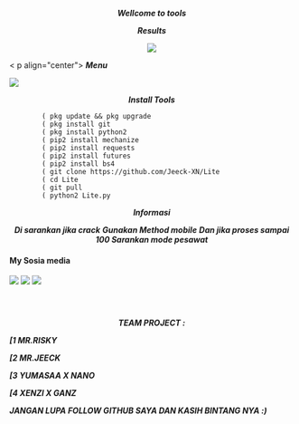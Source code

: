 <p align="center">
<i> <b> Wellcome to tools </b> </i>
</p>
<p align="center">
<i> <b>     Results </b> </i>
</p>
<p align="center">
<img src="https://user-images.githubusercontent.com/87571831/150679103-86bddc7c-4947-426c-b140-6240c3991fba.jpg">
</p>
< p align="center">
<i> <b>           Menu </b> </i>
</p>
<img src="https://user-images.githubusercontent.com/87571831/151690413-b8ce3edc-fd43-4a66-a913-a1bd734402bc.jpg">
<p align="center">
<i> <b>  Install Tools</b> </i>
</p>
           
           
            ( pkg update && pkg upgrade
            ( pkg install git
            ( pkg install python2
            ( pip2 install mechanize
            ( pip2 install requests
            ( pip2 install futures
            ( pip2 install bs4
            ( git clone https://github.com/Jeeck-XN/Lite
            ( cd Lite
            ( git pull
            ( python2 Lite.py
            
<p align="center">
<i> <b>  Informasi</b> </i>
</p>
<p align="center">
<i> <b>  Di sarankan jika crack</b> </i>
<i> <b>  Gunakan Method mobile</b> </i>
<i> <b>  Dan jika proses sampai 100 Sarankan mode pesawat</b> </i>
</p>



####    My Sosia media
[![](https://img.shields.io/badge/Facebook-blue?logo=Facebook&logoColor=blue&labelColor=white)](https://www.facebook.com/jecko.ramadhan.9)
[![](https://img.shields.io/badge/Facebook-blue?logo=Facebook&logoColor=blue&labelColor=white)](https://www.facebook.com/jecko.ramadhan.9)
[![](https://img.shields.io/badge/Whatsapp-CHAT-red?logo=Whatsapp&logoColor=Brightgreen&labelColor=white)](https://wa.me/6281392505882?text=Asalamualaikum+bang) <br><br>
#
  
  
<p align="center">
<i> <b> TEAM PROJECT : </b> </i>
</p
  <p align="center">
<i> <b>               [1 MR.RISKY</b> </i>
</p

  <p align="center">
<i> <b>               [2 MR.JEECK</b> </i>
</p
<p align="center">
<i> <b>               [3 YUMASAA X NANO</b> </i>
</p
<p align="center">
<i> <b>               [4 XENZI X GANZ</b> </i>
</p
  <p align="center">
<i> <b>   JANGAN LUPA FOLLOW GITHUB SAYA DAN KASIH BINTANG NYA :) </b> </i>
</p
   


